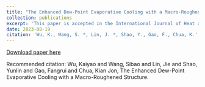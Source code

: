 ```yaml
---
title: "The Enhanced Dew-Point Evaporative Cooling with a Macro-Roughened Structure"
collection: publications
excerpt: 'This paper is accepted in the International Journal of Heat and Mass Transfer '
date: 2023-08-19
citation: 'Wu, K., Wang, S. *, Lin, J. *, Shao, Y., Gao, F., Chua, K.'
---
```

[Download paper here](https://papers.ssrn.com/sol3/papers.cfm?abstract_id=4540188)

Recommended citation: Wu, Kaiyao and Wang, Sibao and Lin, Jie and Shao, Yunlin and Gao, Fangrui and Chua, Kian Jon, The Enhanced Dew-Point Evaporative Cooling with a Macro-Roughened Structure.
